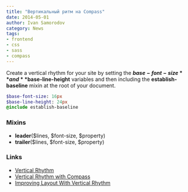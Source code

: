 ```yaml
---
title: "Вертикальный ритм на Compass"
date: 2014-05-01
author: Ivan Samorodov
category: News
tags: 
- frontend
- css
- sass
- compass
---
```



Create a vertical rhythm for your site by setting the **$base-font-size** and **$base-line-height** variables and then including the **establish-baseline** mixin at the root of your document.

```sass
$base-font-size: 16px
$base-line-height: 24px
@include establish-baseline
```

### Mixins

- **leader**($lines, $font-size, $property)
- **trailer**($lines, $font-size, $property)

### Links

- [Vertical Rhythm](http://compass-style.org/reference/compass/typography/vertical_rhythm/)
- [Vertical Rhythm with Compass](http://atendesigngroup.com/blog/vertical-rhythm-compass)
- [Improving Layout With Vertical Rhythm](http://webdesign.tutsplus.com/articles/improving-layout-with-vertical-rhythm--webdesign-14070)